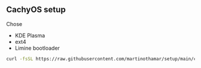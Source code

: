## CachyOS setup

Chose 
* KDE Plasma
* ext4
* Limine bootloader

```bash
curl -fsSL https://raw.githubusercontent.com/martinothamar/setup/main/cachyos/download.sh | bash
```
